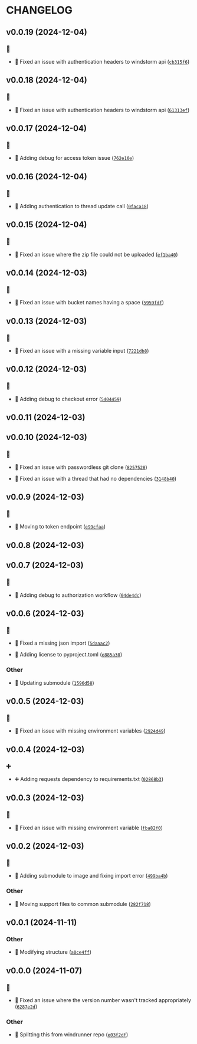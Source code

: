 # CHANGELOG

## v0.0.19 (2024-12-04)

### :bug:

* :bug: Fixed an issue with authentication headers to windstorm api ([`cb315f6`](https://github.com/Westfall-io/windbound/commit/cb315f649ba3ab6864e1681eea33c661e362e2db))

## v0.0.18 (2024-12-04)

### :bug:

* :bug: Fixed an issue with authentication headers to windstorm api ([`61313ef`](https://github.com/Westfall-io/windbound/commit/61313ef25ef3379f13b79c9239f0f55e3d963985))

## v0.0.17 (2024-12-04)

### :bug:

* :bug: Adding debug for access token issue ([`762e10e`](https://github.com/Westfall-io/windbound/commit/762e10e0c18fc9708a81058c2bcf9c022cb609f6))

## v0.0.16 (2024-12-04)

### :bug:

* :bug: Adding authentication to thread update call ([`0faca18`](https://github.com/Westfall-io/windbound/commit/0faca18f0754a8f0de25104a3f32e034cea9fdc1))

## v0.0.15 (2024-12-04)

### :bug:

* :bug: Fixed an issue where the zip file could not be uploaded ([`ef1ba40`](https://github.com/Westfall-io/windbound/commit/ef1ba4084c5ddd744d30271abdbd413db4a16ac3))

## v0.0.14 (2024-12-03)

### :bug:

* :bug: Fixed an issue with bucket names having a space ([`5959fdf`](https://github.com/Westfall-io/windbound/commit/5959fdf1c253d1040ebd30a690647e076f330883))

## v0.0.13 (2024-12-03)

### :bug:

* :bug: Fixed an issue with a missing variable input ([`7221db8`](https://github.com/Westfall-io/windbound/commit/7221db8ddb8c3640dc63f612dce37f4c4d70979d))

## v0.0.12 (2024-12-03)

### :bug:

* :bug: Adding debug to checkout error ([`5404459`](https://github.com/Westfall-io/windbound/commit/54044598666c2d2bdc57a64f345915792855487b))

## v0.0.11 (2024-12-03)

## v0.0.10 (2024-12-03)

### :bug:

* :bug: Fixed an issue with passwordless git clone ([`8257528`](https://github.com/Westfall-io/windbound/commit/8257528753951f4d53261fee292adb6666491a85))

* :bug: Fixed an issue with a thread that had no dependencies ([`3148b40`](https://github.com/Westfall-io/windbound/commit/3148b402428ecbad47e81289dccd68f6ff4f7990))

## v0.0.9 (2024-12-03)

### :bug:

* :bug: Moving to token endpoint ([`e99cfaa`](https://github.com/Westfall-io/windbound/commit/e99cfaadb4985c6805fb0d62b1ca797263390a18))

## v0.0.8 (2024-12-03)

## v0.0.7 (2024-12-03)

### :bug:

* :bug: Adding debug to authorization workflow ([`04de4dc`](https://github.com/Westfall-io/windbound/commit/04de4dcbf3d4c67158b8f467c0460b3f1f521ad5))

## v0.0.6 (2024-12-03)

### :bug:

* :bug: Fixed a missing json import ([`5daaac2`](https://github.com/Westfall-io/windbound/commit/5daaac234496f8c851da67394d343609cda599e2))

* :bug: Adding license to pyproject.toml ([`e885a30`](https://github.com/Westfall-io/windbound/commit/e885a30418dad4d403e2a2b5c318fb4e8f1444f4))

### Other

* :bento: Updating submodule ([`1596d58`](https://github.com/Westfall-io/windbound/commit/1596d58eb13c2e6eb265fbbc129c536921253a10))

## v0.0.5 (2024-12-03)

### :bug:

* :bug: Fixed an issue with missing environment variables ([`2924d49`](https://github.com/Westfall-io/windbound/commit/2924d49b40a719d601ce3fa6dba60fac1beee13f))

## v0.0.4 (2024-12-03)

### :heavy_plus_sign:

* :heavy_plus_sign: Adding requests dependency to requirements.txt ([`02868b3`](https://github.com/Westfall-io/windbound/commit/02868b378fc8f6dc3d8fa0ba402cb013a76896b3))

## v0.0.3 (2024-12-03)

### :bug:

* :bug: Fixed an issue with missing environment variable ([`fba82f0`](https://github.com/Westfall-io/windbound/commit/fba82f09d4df7be66625f78a3751ad5b08648098))

## v0.0.2 (2024-12-03)

### :bug:

* :bug: Adding submodule to image and fixing import error ([`499ba4b`](https://github.com/Westfall-io/windbound/commit/499ba4bcd268fe25e9183fa75e827da0a3d73d35))

### Other

* :art: Moving support files to common submodule ([`282f718`](https://github.com/Westfall-io/windbound/commit/282f718d8884582eda9a14b872a3c8ad1d09637c))

## v0.0.1 (2024-11-11)

### Other

* :art: Modifying structure ([`a0ce4ff`](https://github.com/Westfall-io/windbound/commit/a0ce4ff44c0d61d61059a5c0c0d05008642620ad))

## v0.0.0 (2024-11-07)

### :bug:

* :bug: Fixed an issue where the version number wasn&#39;t tracked appropriately ([`6287e2d`](https://github.com/Westfall-io/windbound/commit/6287e2d6252a0ea96abcb40868d70ccec05b4084))

### Other

* :tada: Splitting this from windrunner repo ([`e03f2df`](https://github.com/Westfall-io/windbound/commit/e03f2dfe3a5c5f9ce1497369b493dce8ccaf23bb))
